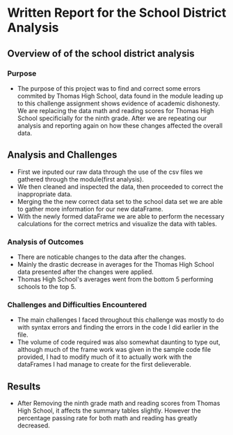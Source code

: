 # Written Report for the School District Analysis

## Overview of of the school district analysis

### Purpose

- The purpose of this project was to find and correct some errors commited by Thomas High School, data found in the module leading up to this challenge assignment shows evidence of academic dishonesty. We are replacing the data math and reading scores for Thomas High School specificially for the ninth grade. After we are repeating our analysis and reporting again on how these changes affected the overall data.

## Analysis and Challenges

- First we inputed our raw data through the use of the csv files we gathered through the module(first analysis).
- We then cleaned and inspected the data, then proceeded to correct the inappropriate data. 
- Merging the the new correct data set to the school data set we are able to gather more information for our new dataFrame. 
- With the newly formed dataFrame we are able to perform the necessary calculations for the correct metrics and visualize the data with tables. 
### Analysis of Outcomes 

- There are noticable changes to the data after the changes. 
- Mainly the drastic decrease in averages for the Thomas High School data presented after the changes were applied. 
- Thomas High School's averages went from the bottom 5 performing schools to the top 5.  


### Challenges and Difficulties Encountered

- The main challenges I faced throughout this challenge was mostly to do with syntax errors and finding the errors in the code I did earlier in the file. 
- The volume of code required was also somewhat daunting to type out, although much of the frame work was given in the sample code file provided, I had to modify much of it to actually work with the dataFrames I had manage to create for the first delieverable. 

## Results

- After Removing the ninth grade math and reading scores from Thomas High School, it affects the summary tables slightly. However the percentage passing rate for both math and reading has greatly decreased. 